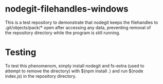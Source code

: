 # nodegit-filehandles-windows
This is a test repository to demonstrate that nodegit keeps the filehandles to .git/objects/pack/\* open after accessing any data, preventing removal of the repository directory while the program is still running.

# Testing
To test this phenomenom, simply install nodegit and fs-extra (used to attempt to remove the directory) with $(npm install .) and run $(node index.js) in the repository directory.
